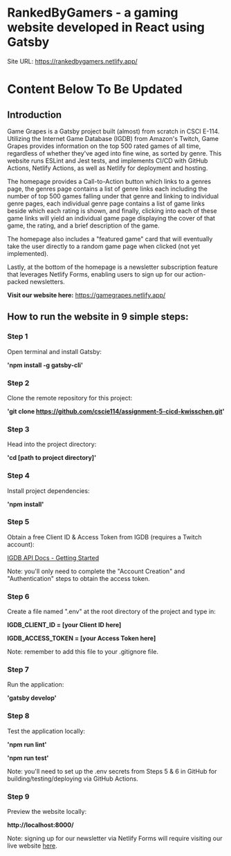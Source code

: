 # RankedByGamers - a gaming website developed in React using Gatsby

Site URL: https://rankedbygamers.netlify.app/


# Content Below To Be Updated

## Introduction
Game Grapes is a Gatsby project built (almost) from scratch in CSCI E-114. Utilizing the Internet Game Database (IGDB) from Amazon's Twitch, Game Grapes provides information on the top 500 rated games of all time, regardless of whether they've aged into fine wine, as sorted by genre. This website runs ESLint and Jest tests, and implements CI/CD with GitHub Actions, Netlify Actions, as well as Netlify for deployment and hosting.

The homepage provides a Call-to-Action button which links to a genres page, the genres page contains a list of genre links each including the number of top 500 games falling under that genre and linking to individual genre pages, each individual genre page contains a list of game links beside which each rating is shown, and finally, clicking into each of these game links will yield an individual game page displaying the cover of that game, the rating, and a brief description of the game.

The homepage also includes a "featured game" card that will eventually take the user directly to a random game page when clicked (not yet implemented).

Lastly, at the bottom of the homepage is a newsletter subscription feature that leverages Netlify Forms, enabling users to sign up for our action-packed newsletters.

__Visit our website here:__ https://gamegrapes.netlify.app/



## How to run the website in 9 simple steps:

### Step 1

Open terminal and install Gatsby:

__'npm install -g gatsby-cli'__


### Step 2

Clone the remote repository for this project:

__'git clone https://github.com/cscie114/assignment-5-cicd-kwisschen.git'__


### Step 3

Head into the project directory:

__'cd [path to project directory]'__


### Step 4

Install project dependencies:

__'npm install'__


### Step 5

Obtain a free Client ID & Access Token from IGDB (requires a Twitch account):

[IGDB API Docs - Getting Started](https://api-docs.igdb.com/?javascript#getting-started)

Note: you'll only need to complete the "Account Creation" and "Authentication" steps to obtain the access token.


### Step 6

Create a file named ".env" at the root directory of the project and type in:

__IGDB_CLIENT_ID = [your Client ID here]__

__IGDB_ACCESS_TOKEN = [your Access Token here]__

Note: remember to add this file to your .gitignore file.


### Step 7

Run the application:

__'gatsby develop'__


### Step 8

Test the application locally:

__'npm run lint'__

__'npm run test'__

Note: you'll need to set up the .env secrets from Steps 5 & 6 in GitHub for building/testing/deploying via GitHub Actions.


### Step 9

Preview the website locally:

__http://localhost:8000/__

Note: signing up for our newsletter via Netlify Forms will require visiting our live website [here](https://gamegrapes.netlify.app/).